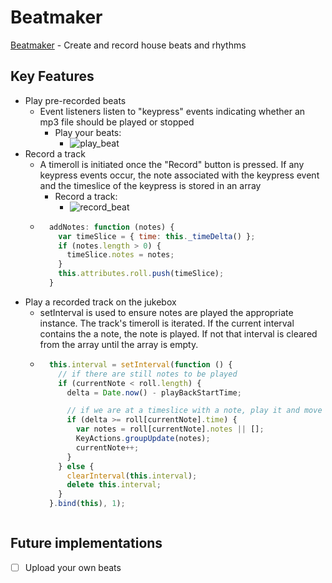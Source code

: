 # Beatmaker

[Beatmaker][Beatmaker] - Create and record house beats and rhythms

[Beatmaker]: http://www.housebeatmaker.co/

## Key Features

- Play pre-recorded beats
  - Event listeners listen to "keypress" events indicating whether an mp3 file
    should be played or stopped
    - Play your beats:
      - ![play_beat](https://cloud.githubusercontent.com/assets/1275250/11281655/5263443a-8eb0-11e5-89d3-dfa1ade0e2c5.gif)
- Record a track
  - A timeroll is initiated once the "Record" button is pressed. If any keypress
    events occur, the note associated with the keypress event and the timeslice
    of the keypress is stored in an array
    - Record a track:
      - ![record_beat]
  - ```javascript
      addNotes: function (notes) {
        var timeSlice = { time: this._timeDelta() };
        if (notes.length > 0) {
          timeSlice.notes = notes;
        }
        this.attributes.roll.push(timeSlice);
      }
    ```
- Play a recorded track on the jukebox
  - setInterval is used to ensure notes are played the appropriate instance. The
  track's timeroll is iterated. If the current interval contains the a note, the
  note is played. If not that interval is cleared from the array until the array
  is empty.
  - ```javascript
      this.interval = setInterval(function () {
        // if there are still notes to be played
        if (currentNote < roll.length) {
          delta = Date.now() - playBackStartTime;

          // if we are at a timeslice with a note, play it and move forward
          if (delta >= roll[currentNote].time) {
            var notes = roll[currentNote].notes || [];
            KeyActions.groupUpdate(notes);
            currentNote++;
          }
        } else {
          clearInterval(this.interval);
          delete this.interval;
        }
      }.bind(this), 1);
  ```
[play_beat]: https://cloud.githubusercontent.com/assets/1275250/11281655/5263443a-8eb0-11e5-89d3-dfa1ade0e2c5.gif
[record_beat]: https://cloud.githubusercontent.com/assets/1275250/11281978/e225bc5a-8eb1-11e5-9b84-76269d27a3c1.gif

## Future implementations

 - [ ] Upload your own beats
